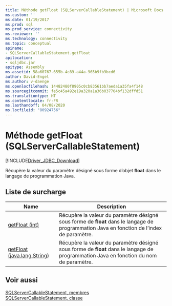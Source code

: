 ```yaml
---
title: Méthode getFloat (SQLServerCallableStatement) | Microsoft Docs
ms.custom: ''
ms.date: 01/19/2017
ms.prod: sql
ms.prod_service: connectivity
ms.reviewer: ''
ms.technology: connectivity
ms.topic: conceptual
apiname:
- SQLServerCallableStatement.getFloat
apilocation:
- sqljdbc.jar
apitype: Assembly
ms.assetid: 58a60767-655b-4c89-a44a-965b9fb9bcd6
author: David-Engel
ms.author: v-daenge
ms.openlocfilehash: 14482480f8905c0cb83561bb7aeda1a35fa4f148
ms.sourcegitcommit: fe5c45a492e19a320a1a36b037704bf132dffd51
ms.translationtype: HT
ms.contentlocale: fr-FR
ms.lasthandoff: 04/08/2020
ms.locfileid: "80924756"
---
```

# <a name="getfloat-method-sqlservercallablestatement"></a>Méthode getFloat (SQLServerCallableStatement)
[!INCLUDE[Driver_JDBC_Download](../../../includes/driver_jdbc_download.md)]

  Récupère la valeur du paramètre désigné sous forme d’objet **float** dans le langage de programmation Java.  
  
## <a name="overload-list"></a>Liste de surcharge  
  
|Name|Description|  
|----------|-----------------|  
|[getFloat (int)](../../../connect/jdbc/reference/getfloat-method-int.md)|Récupère la valeur du paramètre désigné sous forme de **float** dans le langage de programmation Java en fonction de l’index de paramètre.|  
|[getFloat (java.lang.String)](../../../connect/jdbc/reference/getfloat-method-java-lang-string.md)|Récupère la valeur du paramètre désigné sous forme de **float** dans le langage de programmation Java en fonction du nom de paramètre.|  
  
## <a name="see-also"></a>Voir aussi  
 [SQLServerCallableStatement, membres](../../../connect/jdbc/reference/sqlservercallablestatement-members.md)   
 [SQLServerCallableStatement, classe](../../../connect/jdbc/reference/sqlservercallablestatement-class.md)  
  
  
